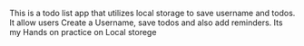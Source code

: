 This is a todo list app that utilizes local storage to save username and todos. It allow users Create a Username, save todos and also add reminders. Its my Hands on practice on Local storege
